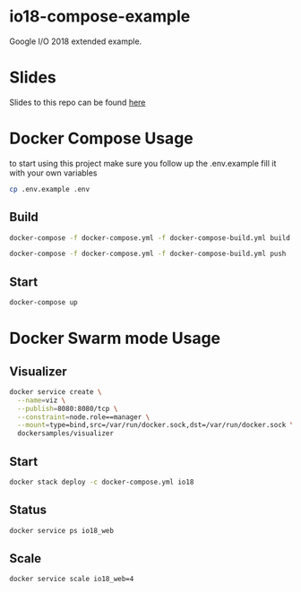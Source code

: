 # io18-compose-example
Google I/O 2018 extended example.

# Slides
Slides to this repo can be found [here](http://google.com)

# Docker Compose Usage
to start using this project make sure you follow up the .env.example fill it with your own variables

```bash
cp .env.example .env
```

## Build
```bash
docker-compose -f docker-compose.yml -f docker-compose-build.yml build

docker-compose -f docker-compose.yml -f docker-compose-build.yml push

```

## Start
```bash
docker-compose up
```

# Docker Swarm mode Usage

## Visualizer
```bash
docker service create \
  --name=viz \
  --publish=8080:8080/tcp \
  --constraint=node.role==manager \
  --mount=type=bind,src=/var/run/docker.sock,dst=/var/run/docker.sock \
  dockersamples/visualizer
  ```

## Start
```bash
docker stack deploy -c docker-compose.yml io18
```

## Status
```bash
docker service ps io18_web
```

## Scale
```bash
docker service scale io18_web=4
```